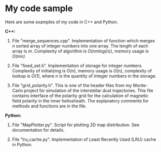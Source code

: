 # My code sample

Here are some examples of my code in C++ and Python. <br />

**C++:** <br />

1. File "merge_sequences.cpp". Implementation of function which merges *n* sorted array of integer numbers into one array. The length of each array is *m*. Complexity of algorithm is *O(nmlog(n))*, memory usage is *O(mn)*. <br />

2. File "fixed_set.h". Implementation of storage for integer numbers. Complexity of initializing is *O(n)*, memory usage is *O(n)*, complexity of lookup is *O(1)*, where *n* is the quantity of integer numbers in the storage. <br />

3. File "grid_polarity.h". This is one of the header files from my Monte-Carlo project for simulation of the interstellar dust trajectories. This file contains interface of the polarity grid for the calculation of magnetic field polarity in the inner heliosheath. The explanatory comments for methods and functions are in the file. <br />

**Python:** <br />

1. File "MapPlotter.py". Script for plotting 2D map distribution. See documentation for details. <br />

2. File "lru_cache.py". Implementation of Least Recently Used (LRU) cache in Python. <br />
